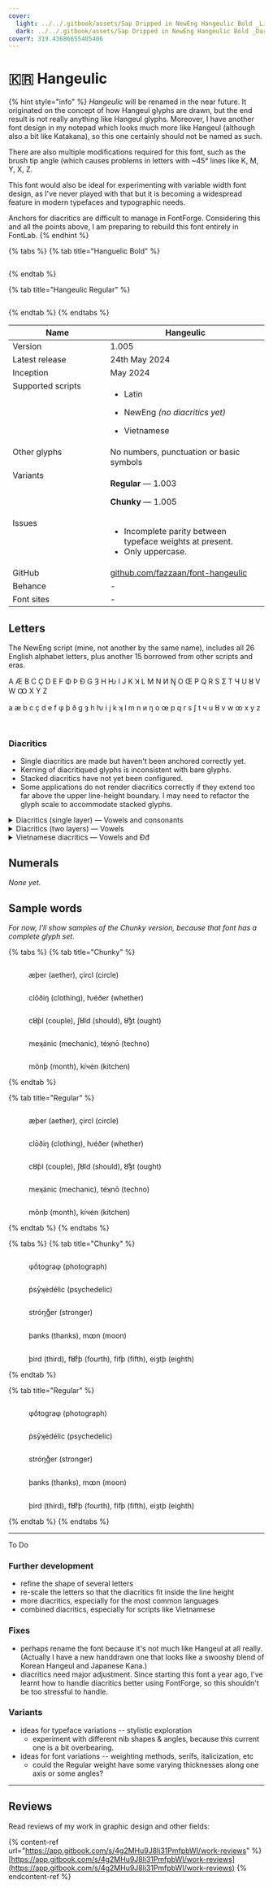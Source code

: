 ```yaml
---
cover:
  light: ../../.gitbook/assets/Sap Dripped in NewEng Hangeulic Bold _Light.png
  dark: ../../.gitbook/assets/Sap Dripped in NewEng Hangeulic Bold _Dark.png
coverY: 319.43686655405406
---
```


# 🇰🇷 Hangeulic

{% hint style="info" %}
_Hangeulic_ will be renamed in the near future. It originated on the concept of how Hangeul glyphs are drawn, but the end result is not really anything like Hangeul glyphs. Moreover, I have another font design in my notepad which looks much more like Hangeul (although also a bit like Katakana), so this one certainly should not be named as such.

There are also multiple modifications required for this font, such as the brush tip angle (which causes problems in letters with \~45° lines like K, M, Y, X, Z.

This font would also be ideal for experimenting with variable width font design, as I've never played with that but it is becoming a widespread feature in modern typefaces and typographic needs.

Anchors for diacritics are difficult to manage in FontForge. Considering this and all the points above, I am preparing to rebuild this font entirely in FontLab.
{% endhint %}

{% tabs %}
{% tab title="Hanguelic Bold" %}
<div data-full-width="false"><figure><picture><source srcset="../../.gitbook/assets/Sap Dripped in NewEng Hangeulic Bold _Dark.png" media="(prefers-color-scheme: dark)"><img src="../../.gitbook/assets/Sap Dripped in NewEng Hangeulic Bold _Light.png" alt=""></picture><figcaption></figcaption></figure></div>
{% endtab %}

{% tab title="Hangeulic Regular" %}
<figure><picture><source srcset="../../.gitbook/assets/Sap Dripped in NewEng Hangeulic Regular _Dark.png" media="(prefers-color-scheme: dark)"><img src="../../.gitbook/assets/Sap Dripped in NewEng Hangeulic Regular _Light.png" alt=""></picture><figcaption></figcaption></figure>
{% endtab %}
{% endtabs %}

<table><thead><tr><th width="194" valign="top">Name</th><th width="314">Hangeulic</th></tr></thead><tbody><tr><td valign="top">Version</td><td>1.005</td></tr><tr><td valign="top">Latest release</td><td>24th May 2024</td></tr><tr><td valign="top">Inception</td><td>May 2024</td></tr><tr><td valign="top">Supported scripts</td><td><ul><li>Latin </li></ul><ul><li>NewEng <em>(no diacritics yet)</em></li></ul><ul><li>Vietnamese </li></ul></td></tr><tr><td valign="top">Other glyphs</td><td>No numbers, punctuation or basic symbols</td></tr><tr><td valign="top">Variants</td><td><p><strong>Regular</strong> — 1.003</p><p><strong>Chunky</strong> — 1.005 </p></td></tr><tr><td valign="top">Issues</td><td><ul><li>Incomplete parity between typeface weights at present.</li><li>Only uppercase.</li></ul></td></tr><tr><td valign="top">GitHub</td><td><a href="https://github.com/fazzaan/font-hangeulic">github.com/fazzaan/font-hangeulic</a></td></tr><tr><td valign="top">Behance</td><td>-</td></tr><tr><td valign="top">Font sites</td><td>-</td></tr></tbody></table>



## Letters

The NewEng script (mine, not another by the same name), includes all 26 English alphabet letters, plus another 15 borrowed from other scripts and eras.

A Æ B C Ç D E F Φ Þ Đ G Ȝ H Ƕ I J K Ʞ L M N И Ŋ O Œ P Q R S Ʃ T Ч U Ȣ V W Ꝏ X Y Z

a æ b c ç d e f φ þ ð g ȝ h ƕ i j k ʞ l m n и ŋ o œ p q r s ʃ t ч u ȣ v w ꝏ x y z

<div><figure><img src="../../.gitbook/assets/Alphabet Hangeulic Regular Uppercase.svg" alt=""><figcaption></figcaption></figure> <figure><img src="../../.gitbook/assets/Alphabet Hangeulic Chunky Uppercase.svg" alt=""><figcaption></figcaption></figure></div>

### Diacritics

* Single diacritics are made but haven't been anchored correctly yet.
* Kerning of diacritiqued glyphs is inconsistent with bare glyphs.
* Stacked diacritics have not yet been configured.
* Some applications do not render diacritics correctly if they extend too far above the upper line-height boundary. I may need to refactor the glyph scale to accommodate stacked glyphs.

<details>

<summary>Diacritics (single layer) — Vowels and consonants</summary>

Here you can see all the diacritics that are required in NewEng. These serve many other languages too. There are a few missing, such as the tilde of Spanish ñ, which is also used on vowels in some scripts such as Vietnamese.

## Vowels

These are all the vowels of NewEng. Yes, there are 11: **a æ e i o œ u ȣ w ꝏ y**&#x20;

<figure><img src="../../.gitbook/assets/Alphabet Hangeulic Regular Diacritics Vowels.svg" alt=""><figcaption></figcaption></figure>

## Consonants

The diacritiqued consonants of NewEng are as such:

<table data-header-hidden><thead><tr><th width="40"></th><th width="40"></th><th width="40"></th><th width="40"></th><th width="40"></th><th width="40"></th><th width="40"></th><th width="40"></th><th width="40"></th></tr></thead><tbody><tr><td>c̊</td><td>č</td><td>ç̌</td><td>d̈</td><td><a data-footnote-ref href="#user-content-fn-1">ď</a></td><td>f̈</td><td>g̊</td><td>g̃</td><td>ǧ</td></tr><tr><td>ȝ̊</td><td>ȝ̌</td><td>ǰ</td><td>ʞ̌</td><td>ñ</td><td>p̀</td><td>q̌</td><td>š</td><td>s̈</td></tr><tr><td>s̈̌</td><td>ẗ</td><td>ť</td><td>ч̌</td><td>x̌</td><td>ẍ</td><td>ẍ̌</td><td>z̈</td><td>z̈̌</td></tr></tbody></table>

<figure><img src="../../.gitbook/assets/Alphabet Hangeulic Chunky Diacritics Consonants.svg" alt=""><figcaption></figcaption></figure>

</details>

<details>

<summary>Diacritics (two layers) — Vowels</summary>

NewEng also allows most diacritiqued vowels to carry a stress mark. In typeface production, diacritic positioning is not automatic. Here you can see the current state of the diacritics — I have a lot to do. This typeface is a personal project, so it had to be put on pause while I do commissions for other clients.

## Vowels

These are all the vowels of NewEng. Yes, there are 11: **a æ e i o œ u ȣ w ꝏ y**&#x20;

<figure><img src="../../.gitbook/assets/Alphabet Hangeulic Regular Diacritics Vowels Stacked.svg" alt=""><figcaption></figcaption></figure>

</details>

<details>

<summary>Vietnamese diacritics — Vowels and Đđ</summary>

The 12 Vietnamese vowels are: **a â ă e ê i o ô ơ u ư y**&#x20;

All (?) Vietnamese vowels can take any of 6 tones, marked by 5 diacritics: **a á à ả ã ạ**&#x20;

This 12×6 produces 72 vowel glyphs, in each case.

Vietnamese also has one modified consonant, "double d":  **Đ đ**&#x20;

<figure><img src="../../.gitbook/assets/Alphabet Hangeulic Chunky Vietnamese Glyphs.svg" alt=""><figcaption></figcaption></figure>

As with all the other diacritics in the previous sections, all Vietnamese diacritics need some dedicated time to adjust their positions and alignments.

</details>



## Numerals

_None yet._



## Sample words

_For now, I'll show samples of the Chunky version, because that font has a complete glyph set._

{% tabs %}
{% tab title="Chunky" %}
<figure><img src="../../.gitbook/assets/Word Hangeulic Chunky Aether Circle.svg" alt=""><figcaption><p>æþer (aether), çircl (circle)</p></figcaption></figure>

<figure><img src="../../.gitbook/assets/Word Hangeulic Chunky Clothing Whether.svg" alt=""><figcaption><p>clōðiŋ (clothing), ƕéðer (whether)</p></figcaption></figure>

<figure><img src="../../.gitbook/assets/Word Hangeulic Chunky Couple Should Ought.svg" alt=""><figcaption><p>cȣ̂pl (couple), ʃȣld (should), ȣ̊ȝt (ought)</p></figcaption></figure>

<figure><img src="../../.gitbook/assets/Word Hangeulic Chunky Mechanic Techno.svg" alt=""><figcaption><p>meʞánic (mechanic), téʞnō (techno)</p></figcaption></figure>

<figure><img src="../../.gitbook/assets/Word Hangeulic Chunky Month Kitchen.svg" alt=""><figcaption><p>mônþ (month), kíчėn (kitchen)</p></figcaption></figure>
{% endtab %}

{% tab title="Regular" %}
<figure><img src="../../.gitbook/assets/Word Hangeulic Regular Aether Circle.svg" alt=""><figcaption><p>æþer (aether), çircl (circle)</p></figcaption></figure>

<figure><img src="../../.gitbook/assets/Word Hangeulic Regular Clothing Whether.svg" alt=""><figcaption><p>clōðiŋ (clothing), ƕéðer (whether)</p></figcaption></figure>

<figure><img src="../../.gitbook/assets/Word Hangeulic Regular Couple Should Ought.svg" alt=""><figcaption><p>cȣ̂pl (couple), ʃȣld (should), ȣ̊ȝt (ought)</p></figcaption></figure>

<figure><img src="../../.gitbook/assets/Word Hangeulic Regular Mechanic Techno.svg" alt=""><figcaption><p>meʞánic (mechanic), téʞnō (techno)</p></figcaption></figure>

<figure><img src="../../.gitbook/assets/Word Hangeulic Regular Month Kitchen.svg" alt=""><figcaption><p>mônþ (month), kíчėn (kitchen)</p></figcaption></figure>
{% endtab %}
{% endtabs %}

{% tabs %}
{% tab title="Chunky" %}
<figure><img src="../../.gitbook/assets/Word Hangeulic Chunky Photograph.svg" alt=""><figcaption><p>φṓtograφ (photograph)</p></figcaption></figure>

<figure><img src="../../.gitbook/assets/Word Hangeulic Chunky Psychedelic.svg" alt=""><figcaption><p>p̀sȳʞėdélic (psychedelic)</p></figcaption></figure>

<figure><img src="../../.gitbook/assets/Word Hangeulic Chunky Stronger.svg" alt=""><figcaption><p>stróŋg̊er (stronger)</p></figcaption></figure>

<figure><img src="../../.gitbook/assets/Word Hangeulic Chunky Thanks Moon.svg" alt=""><figcaption><p>þanks (thanks), mꝏn (moon)</p></figcaption></figure>

<figure><img src="../../.gitbook/assets/Word Hangeulic Chunky Third Fourth Fifth Eighth.svg" alt=""><figcaption><p>þird (third), fȣ̊rþ (fourth), fifþ (fifth), eiȝtþ (eighth)</p></figcaption></figure>
{% endtab %}

{% tab title="Regular" %}
<figure><img src="../../.gitbook/assets/Word Hangeulic Regular Photograph.svg" alt=""><figcaption><p>φṓtograφ (photograph)</p></figcaption></figure>

<figure><img src="../../.gitbook/assets/Word Hangeulic Regular Psychedelic.svg" alt=""><figcaption><p>p̀sȳʞėdélic (psychedelic)</p></figcaption></figure>

<figure><img src="../../.gitbook/assets/Word Hangeulic Regular Stronger.svg" alt=""><figcaption><p>stróŋg̊er (stronger)</p></figcaption></figure>

<figure><img src="../../.gitbook/assets/Word Hangeulic Regular Thanks Moon.svg" alt=""><figcaption><p>þanks (thanks), mꝏn (moon)</p></figcaption></figure>

<figure><img src="../../.gitbook/assets/Word Hangeulic Regular Third Fourth Fifth Eighth.svg" alt=""><figcaption><p>þird (third), fȣ̊rþ (fourth), fifþ (fifth), eiȝtþ (eighth)</p></figcaption></figure>
{% endtab %}
{% endtabs %}



***

To Do


### Further development

* refine the shape of several letters
* re-scale the letters so that the diacritics fit inside the line height
* more diacritics, especially for the most common languages
* combined diacritics, especially for scripts like Vietnamese

### Fixes

* perhaps rename the font because it's not much like Hangeul at all really. (Actually I have a new handdrawn one that looks like a swooshy blend of Korean Hangeul and Japanese Kana.)
* diacritics need major adjustment. Since starting this font a year ago, I've learnt how to handle diacritics better using FontForge, so this shouldn't be too stressful to handle.

### Variants

* ideas for typeface variations -- stylistic exploration
  * experiment with different nib shapes & angles, because this current one is a bit overbearing.
* ideas for font variations -- weighting methods, serifs, italicization, etc
  * could the Regular weight have some varying thicknesses along one axis or some angles?

***

## Reviews

Read reviews of my work in graphic design and other fields:

{% content-ref url="https://app.gitbook.com/s/4g2MHu9J8li31PmfpbWI/work-reviews" %}
[https://app.gitbook.com/s/4g2MHu9J8li31PmfpbWI/work-reviews](https://app.gitbook.com/s/4g2MHu9J8li31PmfpbWI/work-reviews)
{% endcontent-ref %}



[^1]: (Not depicted below yet)

